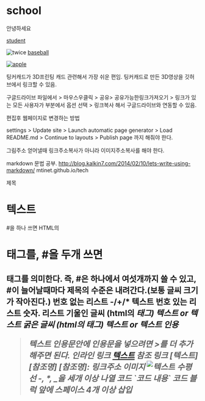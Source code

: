 # school

안녕하세요

[student](https://docs.google.com/spreadsheets/d/1nsHZYwQURZJ2f1oiSHJzuH5iQiTHXFQzgOYeVRZuwLk/edit?usp=sharing)

![twice](https://image-proxy.namuwikiusercontent.com/r/https%3A%2F%2Ftwice9.files.wordpress.com%2F2015%2F12%2F77374_94474_2456.jpg)
[baseball](https://youtu.be/-b1ie5sj4j8)



[![apple](http://cfile1.uf.tistory.com/image/272DAC4057C10E3B0574D5)](https://youtu.be/-b1ie5sj4j8)







팅커캐드가 3D프린팅 캐드 관련해서 가장 쉬운 편임.
팅커캐드로 만든 3D영상을 깃허브에서 링크할 수 있음.

구글드라이브 파일에서 > 마우스우클릭 > 공유> 공유가능한링크가져오기 >
링크가 있는 모든 사용자가 부분에서 옵션 선택 > 링크복사
해서 구글드라이브와 연동할 수 있음.


편집후 웹페이지로 변경하는 방법

settings > Update site > Launch automatic page generator > Load README.md > 
Continue to layouts > Publish page 까지 해줘야 한다.

그림주소 얻어낼때 링크주소복사가 아니라 이미지주소복사를 해야 한다.

markdown 문법 공부.
http://blog.kalkin7.com/2014/02/10/lets-write-using-markdown/
mtinet.github.io/tech


제목
# 텍스트
#을 하나 쓰면 HTML의 <h1> 태그를, #을 두개 쓰면 <h2>태그를 의미한다. 즉, #은 하나에서 여섯개까지 쓸 수 있고, #이 늘어날때마다 제목의 수준은 내려간다.(보통 글씨 크기가 작아진다.)
번호 없는 리스트
-/+/* 텍스트
번호 있는 리스트
숫자. 리스트
기울인 글씨 (html의 <em>태그)
*텍스트* or _텍스트_
굵은 글씨 (html의 <strong>태그)
**텍스트** or __텍스트__
인용
> 텍스트
인용문안에 인용문을 넣으려면 >를 더 추가해주면 된다.
인라인 링크
[텍스트](링크주소)
참조 링크
[텍스트][참조명]
[참조명]: 링크주소
이미지
![텍스트](이미지링크)
수평선
-, *, _을 세개 이상 나열
코드
\`코드 내용\`
코드 블럭
앞에 스페이스 4개 이상 삽입
